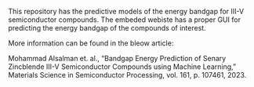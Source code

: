This repository has the predictive models of the energy bandgap for III-V semiconductor compounds. The embeded webiste has a proper GUI for predicting the energy bandgap of the compounds of interest.

More information can be found in the bleow article:

Mohammad Alsalman et. al., “Bandgap Energy Prediction of Senary Zincblende III-V Semiconductor Compounds using Machine Learning,” Materials Science in Semiconductor Processing, vol. 161, p. 107461, 2023.
